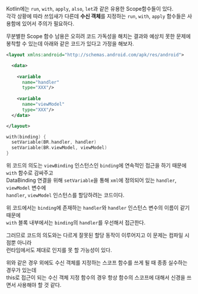 Kotlin에는 `run`, `with`, `apply`, `also`, `let`과 같은 유용한 Scope함수들이 있다. <br>
각각 상황에 따라 쓰임새가 다른데 **수신 객체**를 지정하는 `run`, `with`, `apply` 함수들은 사용함에 있어서 주의가 필요하다. <br>
<p>
무분별한 Scope 함수 남용은 오히려 코드 가독성을 해치는 결과와 예상치 못한 문제에 봉착할 수 있는데 아래와 같은 코드가 있다고 가정을 해보자. <br>

```xml
<layout xmlns:android="http://schemas.android.com/apk/res/android">

  <data>
    
    <variable
      name="handler"
      type="XXX"/>
      
    <variable
      name="viewModel"
      type="XXX"/>
  </data>

</layout>
```

```kotlin
with(binding) {
  setVariable(BR.handler, handler)
  setVariable(BR.viewModel, viewModel)
}
```

위 코드의 의도는 `viewBinding` 인스턴스인 `binding`에 연속적인 접근을 하기 때문에 `with` 함수로 감싸주고 <br>
DataBinding 연결을 위해 `setVariable`을 통해 `xml`에 정의되어 있는 `handler`, `viewModel` 변수에 <br>
`handler`, `viewModel` 인스턴스를 할당하려는 코드이다. <br>
<p>

위 코드에서는 `binding`에 존재하는 `handler`와 `handler` 인스턴스 변수의 이름이 같기 때문에 <br>
`with` 블록 내부에서는 `binding`의 `handler`를 우선해서 접근한다. <br>
<p>

그러므로 코드의 의도와는 다르게 잘못된 할당 동작이 이루어지고 이 문제는 컴파일 시점뿐 아니라 <br>
런타임에서도 제대로 인지를 못 할 가능성이 있다. <br>
<p>

위와 같은 경우 외에도 수신 객체를 지정하는 스코프 함수를 쓰게 될 때 종종 실수하는 경우가 있는데 <br>
this로 접근이 되는 수신 객체 지정 함수의 경우 항상 함수의 스코프에 대해서 신경을 쓰면서 사용해야 할 것 같다.
